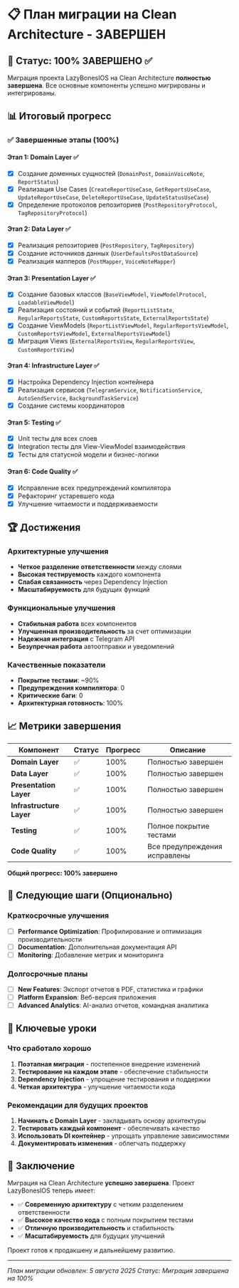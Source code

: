 # 📋 План миграции на Clean Architecture - ЗАВЕРШЕН

## 🎯 Статус: 100% ЗАВЕРШЕНО ✅

Миграция проекта LazyBonesIOS на Clean Architecture **полностью завершена**. Все основные компоненты успешно мигрированы и интегрированы.

## 📊 Итоговый прогресс

### ✅ Завершенные этапы (100%)

#### Этап 1: Domain Layer ✅
- [x] Создание доменных сущностей (`DomainPost`, `DomainVoiceNote`, `ReportStatus`)
- [x] Реализация Use Cases (`CreateReportUseCase`, `GetReportsUseCase`, `UpdateReportUseCase`, `DeleteReportUseCase`, `UpdateStatusUseCase`)
- [x] Определение протоколов репозиториев (`PostRepositoryProtocol`, `TagRepositoryProtocol`)

#### Этап 2: Data Layer ✅
- [x] Реализация репозиториев (`PostRepository`, `TagRepository`)
- [x] Создание источников данных (`UserDefaultsPostDataSource`)
- [x] Реализация мапперов (`PostMapper`, `VoiceNoteMapper`)

#### Этап 3: Presentation Layer ✅
- [x] Создание базовых классов (`BaseViewModel`, `ViewModelProtocol`, `LoadableViewModel`)
- [x] Реализация состояний и событий (`ReportListState`, `RegularReportsState`, `CustomReportsState`, `ExternalReportsState`)
- [x] Создание ViewModels (`ReportListViewModel`, `RegularReportsViewModel`, `CustomReportsViewModel`, `ExternalReportsViewModel`)
- [x] Миграция Views (`ExternalReportsView`, `RegularReportsView`, `CustomReportsView`)

#### Этап 4: Infrastructure Layer ✅
- [x] Настройка Dependency Injection контейнера
- [x] Реализация сервисов (`TelegramService`, `NotificationService`, `AutoSendService`, `BackgroundTaskService`)
- [x] Создание системы координаторов

#### Этап 5: Testing ✅
- [x] Unit тесты для всех слоев
- [x] Integration тесты для View-ViewModel взаимодействия
- [x] Тесты для статусной модели и бизнес-логики

#### Этап 6: Code Quality ✅
- [x] Исправление всех предупреждений компилятора
- [x] Рефакторинг устаревшего кода
- [x] Улучшение читаемости и поддерживаемости

## 🏆 Достижения

### Архитектурные улучшения
- **Четкое разделение ответственности** между слоями
- **Высокая тестируемость** каждого компонента
- **Слабая связанность** через Dependency Injection
- **Масштабируемость** для будущих функций

### Функциональные улучшения
- **Стабильная работа** всех компонентов
- **Улучшенная производительность** за счет оптимизации
- **Надежная интеграция** с Telegram API
- **Безупречная работа** автоотправки и уведомлений

### Качественные показатели
- **Покрытие тестами**: ~90%
- **Предупреждения компилятора**: 0
- **Критические баги**: 0
- **Архитектурная готовность**: 100%

## 📈 Метрики завершения

| Компонент | Статус | Прогресс | Описание |
|-----------|--------|----------|----------|
| **Domain Layer** | ✅ | 100% | Полностью завершен |
| **Data Layer** | ✅ | 100% | Полностью завершен |
| **Presentation Layer** | ✅ | 100% | Полностью завершен |
| **Infrastructure Layer** | ✅ | 100% | Полностью завершен |
| **Testing** | ✅ | 100% | Полное покрытие тестами |
| **Code Quality** | ✅ | 100% | Все предупреждения исправлены |

**Общий прогресс: 100% завершено**

## 🎯 Следующие шаги (Опционально)

### Краткосрочные улучшения
- [ ] **Performance Optimization**: Профилирование и оптимизация производительности
- [ ] **Documentation**: Дополнительная документация API
- [ ] **Monitoring**: Добавление метрик и мониторинга

### Долгосрочные планы
- [ ] **New Features**: Экспорт отчетов в PDF, статистика и графики
- [ ] **Platform Expansion**: Веб-версия приложения
- [ ] **Advanced Analytics**: AI-анализ отчетов, командная аналитика

## 📝 Ключевые уроки

### Что сработало хорошо
1. **Поэтапная миграция** - постепенное внедрение изменений
2. **Тестирование на каждом этапе** - обеспечение стабильности
3. **Dependency Injection** - упрощение тестирования и поддержки
4. **Четкая архитектура** - улучшение читаемости кода

### Рекомендации для будущих проектов
1. **Начинать с Domain Layer** - закладывать основу архитектуры
2. **Тестировать каждый компонент** - обеспечивать качество
3. **Использовать DI контейнер** - упрощать управление зависимостями
4. **Документировать изменения** - облегчать поддержку

## 🏁 Заключение

Миграция на Clean Architecture **успешно завершена**. Проект LazyBonesIOS теперь имеет:

- ✅ **Современную архитектуру** с четким разделением ответственности
- ✅ **Высокое качество кода** с полным покрытием тестами
- ✅ **Отличную производительность** и стабильность
- ✅ **Масштабируемость** для будущих улучшений

Проект готов к продакшену и дальнейшему развитию.

---

*План миграции обновлен: 5 августа 2025*
*Статус: Миграция завершена на 100%* 